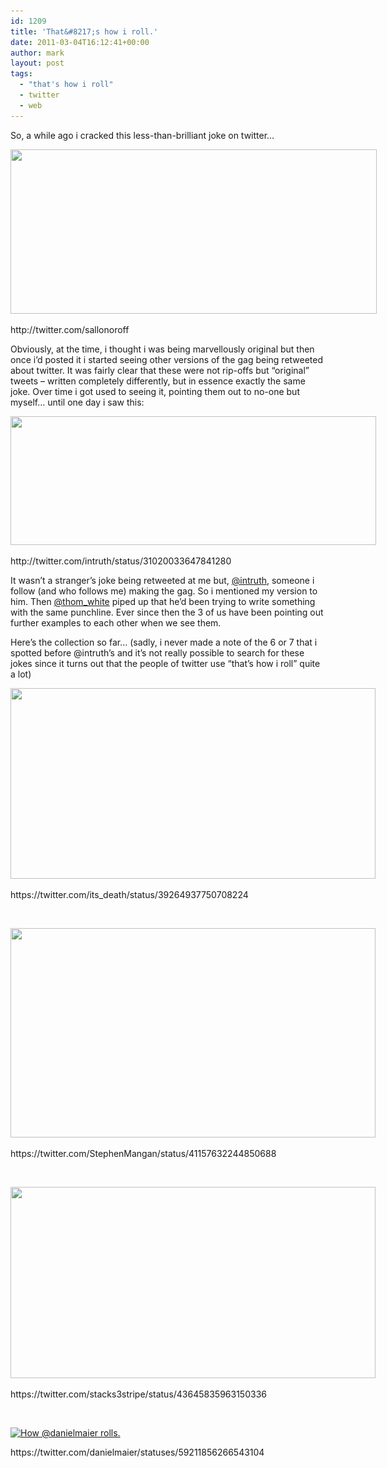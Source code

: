 ```yaml
---
id: 1209
title: 'That&#8217;s how i roll.'
date: 2011-03-04T16:12:41+00:00
author: mark
layout: post
tags:
  - "that's how i roll"
  - twitter
  - web
---
```

So, a while ago i cracked this less-than-brilliant joke on twitter&#8230;

<div id="attachment_1211" style="width: 596px" class="wp-caption aligncenter">
  <a href="/images/fromwp/2011/03/howiroll.jpg"><img class="size-full wp-image-1211" title="That's how i roll." alt="" src="/images/fromwp/2011/03/howiroll.jpg" width="586" height="263" srcset="/images/fromwp/2011/03/howiroll.jpg 732w, /images/fromwp/2011/03/howiroll-300x134.jpg 300w" sizes="(max-width: 586px) 100vw, 586px" /></a>
  
  <p class="wp-caption-text">
    http://twitter.com/sallonoroff
  </p>
</div>

Obviously, at the time, i thought i was being marvellously original but then once i&#8217;d posted it i started seeing other versions of the gag being retweeted about twitter. It was fairly clear that these were not rip-offs but &#8220;original&#8221; tweets &#8211; written completely differently, but in essence exactly the same joke. Over time i got used to seeing it, pointing them out to no-one but myself&#8230; until one day i saw this:

<div id="attachment_1213" style="width: 595px" class="wp-caption aligncenter">
  <a href="/images/fromwp/2011/03/intruthroll.jpg"><img class="size-full wp-image-1213" title="How @intruth rolls." alt="" src="/images/fromwp/2011/03/intruthroll.jpg" width="585" height="206" srcset="/images/fromwp/2011/03/intruthroll.jpg 731w, /images/fromwp/2011/03/intruthroll-300x105.jpg 300w" sizes="(max-width: 585px) 100vw, 585px" /></a>
  
  <p class="wp-caption-text">
    http://twitter.com/intruth/status/31020033647841280
  </p>
</div>

<p style="text-align: left;">
  It wasn&#8217;t a stranger&#8217;s joke being retweeted at me but, <a href="http://twitter.com/intruth/status/31020033647841280">@intruth</a>, someone i follow (and who follows me) making the gag. So i mentioned my version to him. Then <a href="http://twitter.com/thom_white">@thom_white</a> piped up that he&#8217;d been trying to write something with the same punchline. Ever since then the 3 of us have been pointing out further examples to each other when we see them.
</p>

<p style="text-align: left;">
  Here&#8217;s the collection so far&#8230; (sadly, i never made a note of the 6 or 7 that i spotted before @intruth&#8217;s and it&#8217;s not really possible to search for these jokes since it turns out that the people of twitter use &#8220;that&#8217;s how i roll&#8221; quite a lot)
</p>

<div id="attachment_1214" style="width: 594px" class="wp-caption aligncenter">
  <a href="/images/fromwp/2011/03/deathroll.jpg"><img class="size-full wp-image-1214" title="How @Its_Death rolls." alt="" src="/images/fromwp/2011/03/deathroll.jpg" width="584" height="305" srcset="/images/fromwp/2011/03/deathroll.jpg 730w, /images/fromwp/2011/03/deathroll-300x156.jpg 300w" sizes="(max-width: 584px) 100vw, 584px" /></a>
  
  <p class="wp-caption-text">
    https://twitter.com/its_death/status/39264937750708224
  </p>
</div>

&nbsp;

<div id="attachment_1215" style="width: 594px" class="wp-caption aligncenter">
  <a href="/images/fromwp/2011/03/manganroll.jpg"><img class="size-full wp-image-1215" title="How @StephenMangan rolls." alt="" src="/images/fromwp/2011/03/manganroll.jpg" width="584" height="335" srcset="/images/fromwp/2011/03/manganroll.jpg 730w, /images/fromwp/2011/03/manganroll-300x172.jpg 300w" sizes="(max-width: 584px) 100vw, 584px" /></a>
  
  <p class="wp-caption-text">
    https://twitter.com/StephenMangan/status/41157632244850688
  </p>
</div>

&nbsp;

<div id="attachment_1216" style="width: 594px" class="wp-caption aligncenter">
  <a href="/images/fromwp/2011/03/3striperoll.jpg"><img class="size-full wp-image-1216" title="How @stacks3stripe rolls." alt="" src="/images/fromwp/2011/03/3striperoll.jpg" width="584" height="306" srcset="/images/fromwp/2011/03/3striperoll.jpg 730w, /images/fromwp/2011/03/3striperoll-300x157.jpg 300w" sizes="(max-width: 584px) 100vw, 584px" /></a>
  
  <p class="wp-caption-text">
    https://twitter.com/stacks3stripe/status/43645835963150336
  </p>
</div>

&nbsp;

<div id="attachment_1348" style="width: 594px" class="wp-caption aligncenter">
  <a href="/images/fromwp/2011/03/maierroll.jpg"><img class="size-full wp-image-1348 " title="How @danielmaier rolls" alt="How @danielmaier rolls." src="/images/fromwp/2011/03/maierroll.jpg" width="584" height="317" srcset="/images/fromwp/2011/03/maierroll.jpg 733w, /images/fromwp/2011/03/maierroll-300x162.jpg 300w" sizes="(max-width: 584px) 100vw, 584px" /></a>
  
  <p class="wp-caption-text">
    https://twitter.com/danielmaier/statuses/59211856266543104
  </p>
</div>

&nbsp;